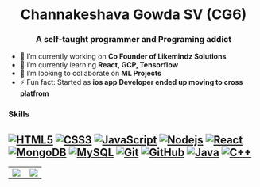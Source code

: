 <h1 align="center">Channakeshava Gowda SV (CG6)</h1>
<h3 align="center">A self-taught programmer and Programing addict</h3>

- 🔭 I’m currently working on **Co Founder of Likemindz Solutions**
- 🌱 I’m currently learning **React, GCP, Tensorflow**
- 👯 I’m looking to collaborate on **ML Projects**
- ⚡ Fun fact: Started as **ios app Developer ended up moving to cross platfrom**

### Skills
[![HTML5](https://img.shields.io/badge/-HTML5-E34F26?style=flat-square&logo=html5&logoColor=white&link=https://github.com/neilchauhan2/)](https://github.com/neilchauhan2/)
[![CSS3](https://img.shields.io/badge/-CSS3-1572B6?style=flat-square&logo=css3&link=https://github.com/neilchauhan2/)](https://github.com/neilchauhan2/)
[![JavaScript](https://img.shields.io/badge/-JavaScript-black?style=flat-square&logo=javascript&link=https://github.com/neilchauhan2/)](https://github.com/neilchauhan2/)
[![Nodejs](https://img.shields.io/badge/-Nodejs-black?style=flat-square&logo=Node.js&link=https://github.com/neilchauhan2/)](https://github.com/neilchauhan2/)
[![React](https://img.shields.io/badge/-React-black?style=flat-square&logo=react&link=https://github.com/neilchauhan2/)](https://github.com/neilchauhan2/)
[![MongoDB](https://img.shields.io/badge/-MongoDB-black?style=flat-square&logo=mongodb&link=https://github.com/neilchauhan2/)](https://github.com/neilchauhan2/)
[![MySQL](https://img.shields.io/badge/-MySQL-black?style=flat-square&logo=mysql&link=https://github.com/neilchauhan2/)](https://github.com/neilchauhan2/)
[![Git](https://img.shields.io/badge/-Git-black?style=flat-square&logo=git&link=https://github.com/neilchauhan2/)](https://github.com/neilchauhan2/)
[![GitHub](https://img.shields.io/badge/-GitHub-181717?style=flat-square&logo=github&link=https://github.com/neilchauhan2/)](https://github.com/neilchauhan2/)
[![Java](https://img.shields.io/badge/-Java-black?style=flat-square&logo=Java&link=https://github.com/neilchauhan2/)](https://github.com/neilchauhan2/)
[![C++](https://img.shields.io/badge/-C++-00599C?style=flat-square&logo=c++&link=https://github.com/neilchauhan2/)](https://github.com/neilchauhan2/)
---

<table width="100%"  border="0" cellpadding="0" cellspacing="0">
  <tr>
    <td align="center">
     <img align="left" src="https://github-readme-stats.vercel.app/api?username=CGCode6&show_icons=true&theme=dracula" />
    </td>
    <td align="center">
      <a href="https://github.com/Neel2904">
      <img src="https://github-readme-stats.vercel.app/api/top-langs/?username=CGCode6&theme=radical&hide=glsl,python" />
     </a>
    </td>
  </tr>
</table>
